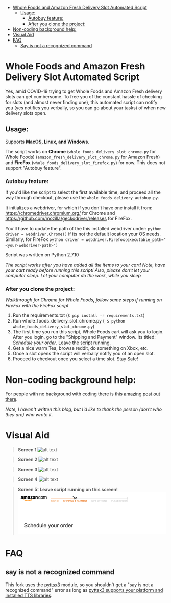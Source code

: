 - [Whole Foods and Amazon Fresh Delivery Slot Automated Script](#whole-foods-and-amazon-fresh-delivery-slot-automated-script)
  * [Usage:](#usage)
    + [Autobuy feature:](#autobuy-feature)
    + [After you clone the project:](#after-you-clone-the-project)
 - [Non-coding background help:](#non-coding-background-help)
 - [Visual Aid](#visual-aid)
 - [FAQ](#faq)
   * [Say is not a recognized command](#say-is-not-a-recognized-command)

# Whole Foods and Amazon Fresh Delivery Slot Automated Script

Yes, amid COVID-19 trying to get Whole Foods and Amazon Fresh delivery slots can get cumbersome. To free you of the constant hassle of checking for slots (and almost never finding one), this automated script can notify you (yes notifies you verbally, so you can go about your tasks) of when new delivery slots open.


## Usage:
Supports **MacOS, Linux, and Windows**.

The script works on **Chrome** (```whole_foods_delivery_slot_chrome.py``` for Whole Foods) (```amazon_fresh_delivery_slot_chrome.py``` for Amazon Fresh) and **FireFox** (```whole_foods_delivery_slot_firefox.py```) for now. This does not support "Autobuy feature".

### Autobuy feature:

If you'd like the script to select the first available time, and proceed all the way through checkout, please use the ```whole_foods_delivery_autobuy.py```. 
 
It initializes a  webdriver, for which if you don't have one install it from: https://chromedriver.chromium.org/ for Chrome and https://github.com/mozilla/geckodriver/releases for FireFox.

You'll have to update the path of the this installed webdriver under: ```python driver = webdriver.Chrome()``` if its not the default location your OS needs. Similarly, for FireFox ```python driver = webdriver.Firefox(executable_path="<your-webdriver-path>")```

Script was written on Python 2.7.10




_The script works after you have added all the items to your cart! Note, have your cart ready before running this script! Also, please don't let your computer sleep. Let your computer do the work, while you sleep_



### After you clone the project:
_Walkthrough for Chrome for Whole Foods, follow same steps if running on FireFox with the FireFox script_

1. Run the requirements.txt (```$ pip install -r requirements.txt```)
2. Run whole_foods_delivery_slot_chrome.py (``` $ python whole_foods_delivery_slot_chrome.py```)
3. The first time you run this script, Whole Foods cart will ask you to login. After you login, go to the "Shipping and Payment" window. Its titled: _Schedule your order_. Leave the script running.
4. Get a nice warm Tea, browse reddit, do something on Xbox, etc.
5. Once a slot opens the script will verbally notify you of an open slot.
6. Proceed to checkout once you select a time slot. Stay Safe!

# Non-coding background help:
For people with no background with coding there is this [amazing post out there](https://www.notion.so/using-pcomputo-s-script-to-find-whole-foods-delivery-slots-acbb6d71ef934da7b6822b1df451a11c). 

_Note, I haven't written this blog, but I'd like to thank the person (don't who they are) who wrote it._

# Visual Aid

> __Screen 1__
![alt text](https://github.com/pcomputo/Whole-Foods-Delivery-Slot/blob/master/instruction_img/step1.png)

> __Screen 2__
![alt text](https://github.com/pcomputo/Whole-Foods-Delivery-Slot/blob/master/instruction_img/step2.png)

> __Screen 3__
![alt text](https://github.com/pcomputo/Whole-Foods-Delivery-Slot/blob/master/instruction_img/step3.png)

> __Screen 4__
![alt text](https://github.com/pcomputo/Whole-Foods-Delivery-Slot/blob/master/instruction_img/step4.png)

> __Screen 5: Leave script running on this screen!__
![alt text](https://github.com/pcomputo/Whole-Foods-Delivery-Slot/blob/master/instruction_img/step5_new.png)

# FAQ
## say is not a recognized command

This fork uses the [pyttsx3](https://pypi.org/project/pyttsx3/) module, so you shouldn't get a "say is not a recognized command" error as long as [pyttsx3 supports your platform and installed TTS libraries](https://pyttsx3.readthedocs.io/en/latest/support.html).
